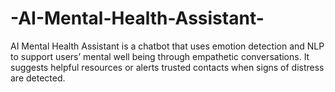 # -AI-Mental-Health-Assistant-
AI Mental Health Assistant is a chatbot that uses emotion detection and NLP to support users’ mental well              being through empathetic conversations. It suggests helpful resources or alerts trusted contacts when signs of distress are detected.

